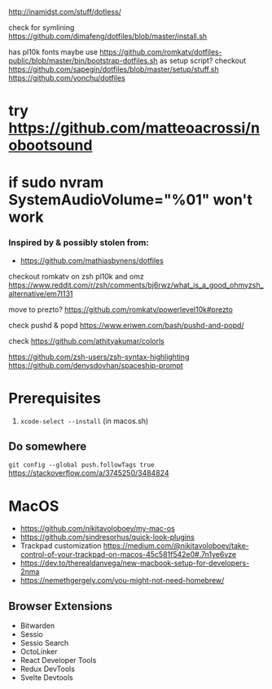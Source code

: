http://inamidst.com/stuff/dotless/

check for symlining https://github.com/dimafeng/dotfiles/blob/master/install.sh

has pl10k fonts
maybe use https://github.com/romkatv/dotfiles-public/blob/master/bin/bootstrap-dotfiles.sh as setup script?
checkout https://github.com/sapegin/dotfiles/blob/master/setup/stuff.sh
https://github.com/yonchu/dotfiles

# try https://github.com/matteoacrossi/nobootsound
# if sudo nvram SystemAudioVolume="%01" won't work

### Inspired by & possibly stolen from:
- https://github.com/mathiasbynens/dotfiles

checkout romkatv on zsh pl10k and omz https://www.reddit.com/r/zsh/comments/bj6rwz/what_is_a_good_ohmyzsh_alternative/em7l131

move to prezto? https://github.com/romkatv/powerlevel10k#prezto

check pushd & popd https://www.eriwen.com/bash/pushd-and-popd/

check https://github.com/athityakumar/colorls

https://github.com/zsh-users/zsh-syntax-highlighting
https://github.com/denysdovhan/spaceship-prompt

# Prerequisites

1. `xcode-select --install` (in macos.sh)


## Do somewhere
`git config --global push.followTags true` https://stackoverflow.com/a/3745250/3484824


# MacOS
 - https://github.com/nikitavoloboev/my-mac-os
 - https://github.com/sindresorhus/quick-look-plugins
 - Trackpad customization https://medium.com/@nikitavoloboev/take-control-of-your-trackpad-on-macos-45c581f542e0#.7n1ye6vze
 - https://dev.to/therealdanvega/new-macbook-setup-for-developers-2nma
 - https://nemethgergely.com/you-might-not-need-homebrew/

## Browser Extensions
 - Bitwarden
 - Sessio
 - Sessio Search
 - OctoLinker
 - React Developer Tools
 - Redux DevTools
 - Svelte Devtools
